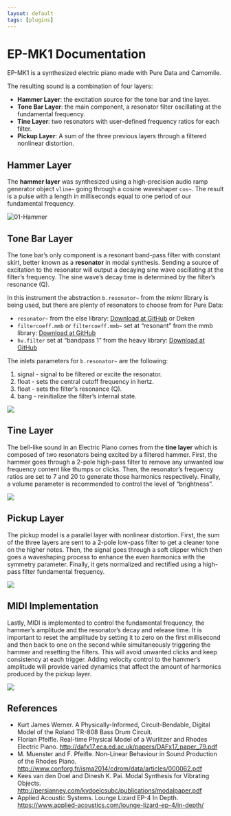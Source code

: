 ```yaml
---
layout: default
tags: [plugins]
---
```

# EP-MK1 Documentation

EP-MK1 is a synthesized electric piano made with Pure Data and Camomile.

The resulting sound is a combination of four layers:
- **Hammer Layer**: the excitation source for the tone bar and tine layer.
- **Tone Bar Layer**: the main component, a resonator filter oscillating at the fundamental frequency.
- **Tine Layer**: two resonators with user-defined frequency ratios for each filter.
- **Pickup Layer**: A sum of the three previous layers through a filtered nonlinear distortion.

## Hammer Layer

The **hammer layer** was synthesized using a high-precision audio ramp generator object `vline~` going through a cosine waveshaper `cos~`. The result is a pulse with a length in milliseconds equal to one period of our fundamental frequency.

![01-Hammer](https://raw.githubusercontent.com/MikeMorenoAudio/EP-MK1/master/tutorial/images/01-Hammer.png)

## Tone Bar Layer

The tone bar’s only component is a resonant band-pass filter with constant skirt, better known as a **resonator** in modal synthesis. Sending a source of excitation to the resonator will output a decaying sine wave oscillating at the filter’s frequency. The sine wave’s  decay time is determined by the filter’s resonance (Q).

In this instrument the abstraction `b.resonator~` from the mkmr library is being used, but there are plenty of resonators to choose from for Pure Data:
- `resonator~` from the else library: [Download at GitHub](https://github.com/porres/pd-else/releases) or Deken
- `filtercoeff.mmb` or `filtercoeff.mmb~` set at “resonant” from the mmb library: [Download at GitHub](https://github.com/dotmmb/mmb)
- `hv.filter` set at “bandpass 1” from the heavy library: [Download at GitHub](https://github.com/enzienaudio/heavylib)

The inlets parameters for `b.resonator~` are the following:
1. signal - signal to be filtered or excite the resonator.
2. float - sets the central cutoff frequency in hertz.
3. float - sets the filter’s resonance (Q).
4. bang - reinitialize the filter’s internal state.

![](https://raw.githubusercontent.com/MikeMorenoAudio/EP-MK1/master/tutorial/images/02-Tone_Bar.png)

## Tine Layer

The bell-like sound in an Electric Piano comes from the **tine layer** which is composed of two resonators being excited by a filtered hammer. First, the hammer goes through a 2-pole high-pass filter to remove any unwanted low frequency content like thumps or clicks. Then, the resonator’s frequency ratios are set to 7 and 20 to generate those harmonics respectively. Finally, a volume parameter is recommended to control the level of “brightness”.

![](https://raw.githubusercontent.com/MikeMorenoAudio/EP-MK1/master/tutorial/images/03-Tine_Layer.png)

## Pickup Layer

The pickup model is a parallel layer with nonlinear distortion. First, the sum of the three layers are sent to a 2-pole low-pass filter to get a cleaner tone on the higher notes. Then, the signal goes through a soft clipper which then goes a waveshaping process to enhance the even harmonics with the symmetry parameter. Finally, it gets normalized and rectified using a high-pass filter fundamental frequency.

![](https://raw.githubusercontent.com/MikeMorenoAudio/EP-MK1/master/tutorial/images/04-Pickup_Layer.png)

## MIDI Implementation

Lastly, MIDI is implemented to control the fundamental frequency, the hammer’s amplitude and the resonator’s decay and release time. It is important to reset the amplitude by setting it to zero on the first millisecond and then back to one on the second while simultaneously triggering the hammer and resetting the filters. This will avoid unwanted clicks and keep consistency at each trigger. Adding velocity control to the hammer’s amplitude will provide varied dynamics that affect the amount of harmonics produced by the pickup layer.

![](https://raw.githubusercontent.com/MikeMorenoAudio/EP-MK1/master/tutorial/images/05-MIDI-Implementation.png)

## References

* Kurt James Werner. A Physically-Informed, Circuit-Bendable, Digital Model of the Roland TR-808 Bass Drum Circuit.
[](http://www.dafx14.fau.de/papers/dafx14_kurt_james_werner_a_physically_informed,_ci.pdf)
* Florian Pfeifle. Real-time Physical Model of a Wurlitzer and Rhodes Electric Piano.
http://dafx17.eca.ed.ac.uk/papers/DAFx17_paper_79.pdf
* M. Muenster and F. Pfeifle. Non-Linear Behaviour in Sound Production of the Rhodes Piano.
http://www.conforg.fr/isma2014/cdrom/data/articles/000062.pdf
* Kees van den Doel and Dinesh K. Pai. Modal Synthesis for Vibrating Objects.
http://persianney.com/kvdoelcsubc/publications/modalpaper.pdf
* Applied Acoustic Systems. Lounge Lizard EP-4 In Depth.
https://www.applied-acoustics.com/lounge-lizard-ep-4/in-depth/
